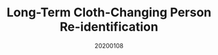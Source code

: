 ---
title: "Long-Term Cloth-Changing Person Re-identification"
date: 20200108
author_list: "Xuelin Qian, Wenxuan Wang, Li Zhang, Fangrui Zhu, Yanwei Fu, Tao Xiang, Yu-Gang Jiang, Xiangyang Xue"
pub_in: "ACCV 2020 (Oral)"
oral: " "
pdf_url: "https://arxiv.org/abs/2005.12633"
website: "https://naiq.github.io/LTCC_Perosn_ReID.html"
---